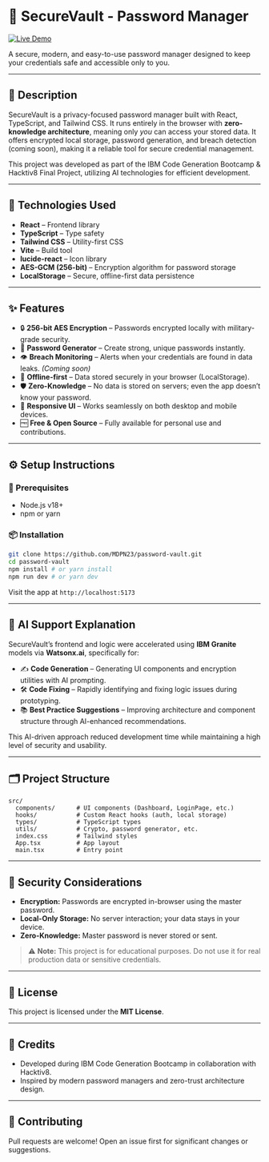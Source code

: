# 🔐 SecureVault - Password Manager

[![Live Demo](https://img.shields.io/badge/Live%20Demo-securevault--mdpn.vercel.app-blue?style=for-the-badge)](https://securevault-mdpn.vercel.app)

A secure, modern, and easy-to-use password manager designed to keep your credentials safe and accessible only to you.

---

## 📝 Description

SecureVault is a privacy-focused password manager built with React, TypeScript, and Tailwind CSS. It runs entirely in the browser with **zero-knowledge architecture**, meaning only *you* can access your stored data. It offers encrypted local storage, password generation, and breach detection (coming soon), making it a reliable tool for secure credential management.

This project was developed as part of the IBM Code Generation Bootcamp & Hacktiv8 Final Project, utilizing AI technologies for efficient development.

---

## 🧰 Technologies Used

* **React** – Frontend library
* **TypeScript** – Type safety
* **Tailwind CSS** – Utility-first CSS
* **Vite** – Build tool
* **lucide-react** – Icon library
* **AES-GCM (256-bit)** – Encryption algorithm for password storage
* **LocalStorage** – Secure, offline-first data persistence

---

## ✨ Features

* 🔒 **256-bit AES Encryption** – Passwords encrypted locally with military-grade security.
* 🧠 **Password Generator** – Create strong, unique passwords instantly.
* 👁️ **Breach Monitoring** – Alerts when your credentials are found in data leaks. *(Coming soon)*
* 💾 **Offline-first** – Data stored securely in your browser (LocalStorage).
* 🛡️ **Zero-Knowledge** – No data is stored on servers; even the app doesn’t know your password.
* 📱 **Responsive UI** – Works seamlessly on both desktop and mobile devices.
* 🆓 **Free & Open Source** – Fully available for personal use and contributions.

---

## ⚙️ Setup Instructions

### 🔧 Prerequisites

* Node.js v18+
* npm or yarn

### 📦 Installation

```bash
git clone https://github.com/MDPN23/password-vault.git
cd password-vault
npm install # or yarn install
npm run dev # or yarn dev
```

Visit the app at `http://localhost:5173`

---

## 🧠 AI Support Explanation

SecureVault’s frontend and logic were accelerated using **IBM Granite** models via **Watsonx.ai**, specifically for:

* ✍️ **Code Generation** – Generating UI components and encryption utilities with AI prompting.
* 🛠️ **Code Fixing** – Rapidly identifying and fixing logic issues during prototyping.
* 📚 **Best Practice Suggestions** – Improving architecture and component structure through AI-enhanced recommendations.

This AI-driven approach reduced development time while maintaining a high level of security and usability.

---

## 🗂️ Project Structure

```
src/
  components/      # UI components (Dashboard, LoginPage, etc.)
  hooks/           # Custom React hooks (auth, local storage)
  types/           # TypeScript types
  utils/           # Crypto, password generator, etc.
  index.css        # Tailwind styles
  App.tsx          # App layout
  main.tsx         # Entry point
```

---

## 🔐 Security Considerations

* **Encryption:** Passwords are encrypted in-browser using the master password.
* **Local-Only Storage:** No server interaction; your data stays in your device.
* **Zero-Knowledge:** Master password is never stored or sent.

> ⚠️ **Note:** This project is for educational purposes. Do not use it for real production data or sensitive credentials.

---

## 📄 License

This project is licensed under the **MIT License**.

---

## 🙌 Credits

* Developed during IBM Code Generation Bootcamp in collaboration with Hacktiv8.
* Inspired by modern password managers and zero-trust architecture design.

---

## 🤝 Contributing

Pull requests are welcome! Open an issue first for significant changes or suggestions.
